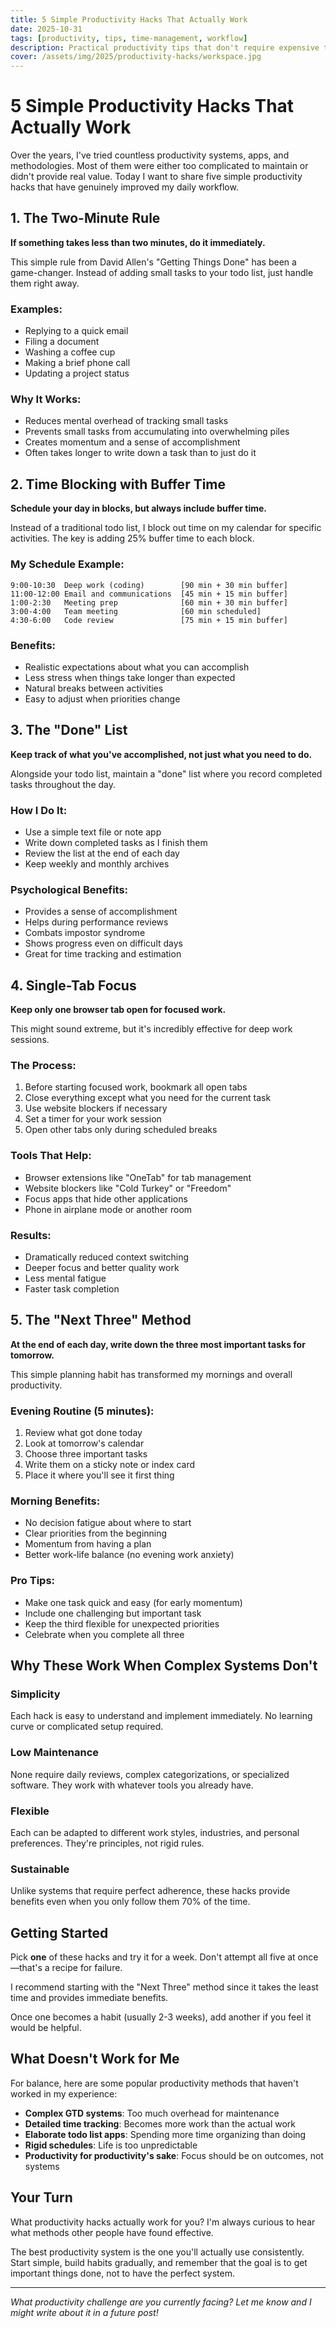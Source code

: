 ```yaml
---
title: 5 Simple Productivity Hacks That Actually Work
date: 2025-10-31
tags: [productivity, tips, time-management, workflow]
description: Practical productivity tips that don't require expensive tools or complicated systems. Simple changes that make a real difference.
cover: /assets/img/2025/productivity-hacks/workspace.jpg
---
```


# 5 Simple Productivity Hacks That Actually Work

Over the years, I've tried countless productivity systems, apps, and methodologies. Most of them were either too complicated to maintain or didn't provide real value. Today I want to share five simple productivity hacks that have genuinely improved my daily workflow.

## 1. The Two-Minute Rule

**If something takes less than two minutes, do it immediately.**

This simple rule from David Allen's "Getting Things Done" has been a game-changer. Instead of adding small tasks to your todo list, just handle them right away.

### Examples:
- Replying to a quick email
- Filing a document
- Washing a coffee cup
- Making a brief phone call
- Updating a project status

### Why It Works:
- Reduces mental overhead of tracking small tasks
- Prevents small tasks from accumulating into overwhelming piles
- Creates momentum and a sense of accomplishment
- Often takes longer to write down a task than to just do it

## 2. Time Blocking with Buffer Time

**Schedule your day in blocks, but always include buffer time.**

Instead of a traditional todo list, I block out time on my calendar for specific activities. The key is adding 25% buffer time to each block.

### My Schedule Example:
```
9:00-10:30  Deep work (coding)        [90 min + 30 min buffer]
11:00-12:00 Email and communications  [45 min + 15 min buffer]
1:00-2:30   Meeting prep              [60 min + 30 min buffer]
3:00-4:00   Team meeting              [60 min scheduled]
4:30-6:00   Code review               [75 min + 15 min buffer]
```

### Benefits:
- Realistic expectations about what you can accomplish
- Less stress when things take longer than expected
- Natural breaks between activities
- Easy to adjust when priorities change

## 3. The "Done" List

**Keep track of what you've accomplished, not just what you need to do.**

Alongside your todo list, maintain a "done" list where you record completed tasks throughout the day.

### How I Do It:
- Use a simple text file or note app
- Write down completed tasks as I finish them
- Review the list at the end of each day
- Keep weekly and monthly archives

### Psychological Benefits:
- Provides a sense of accomplishment
- Helps during performance reviews
- Combats impostor syndrome
- Shows progress even on difficult days
- Great for time tracking and estimation

## 4. Single-Tab Focus

**Keep only one browser tab open for focused work.**

This might sound extreme, but it's incredibly effective for deep work sessions.

### The Process:
1. Before starting focused work, bookmark all open tabs
2. Close everything except what you need for the current task
3. Use website blockers if necessary
4. Set a timer for your work session
5. Open other tabs only during scheduled breaks

### Tools That Help:
- Browser extensions like "OneTab" for tab management
- Website blockers like "Cold Turkey" or "Freedom"
- Focus apps that hide other applications
- Phone in airplane mode or another room

### Results:
- Dramatically reduced context switching
- Deeper focus and better quality work
- Less mental fatigue
- Faster task completion

## 5. The "Next Three" Method

**At the end of each day, write down the three most important tasks for tomorrow.**

This simple planning habit has transformed my mornings and overall productivity.

### Evening Routine (5 minutes):
1. Review what got done today
2. Look at tomorrow's calendar
3. Choose three important tasks
4. Write them on a sticky note or index card
5. Place it where you'll see it first thing

### Morning Benefits:
- No decision fatigue about where to start
- Clear priorities from the beginning
- Momentum from having a plan
- Better work-life balance (no evening work anxiety)

### Pro Tips:
- Make one task quick and easy (for early momentum)
- Include one challenging but important task
- Keep the third flexible for unexpected priorities
- Celebrate when you complete all three

## Why These Work When Complex Systems Don't

### Simplicity
Each hack is easy to understand and implement immediately. No learning curve or complicated setup required.

### Low Maintenance
None require daily reviews, complex categorizations, or specialized software. They work with whatever tools you already have.

### Flexible
Each can be adapted to different work styles, industries, and personal preferences. They're principles, not rigid rules.

### Sustainable
Unlike systems that require perfect adherence, these hacks provide benefits even when you only follow them 70% of the time.

## Getting Started

Pick **one** of these hacks and try it for a week. Don't attempt all five at once—that's a recipe for failure.

I recommend starting with the "Next Three" method since it takes the least time and provides immediate benefits.

Once one becomes a habit (usually 2-3 weeks), add another if you feel it would be helpful.

## What Doesn't Work for Me

For balance, here are some popular productivity methods that haven't worked in my experience:

- **Complex GTD systems**: Too much overhead for maintenance
- **Detailed time tracking**: Becomes more work than the actual work
- **Elaborate todo list apps**: Spending more time organizing than doing
- **Rigid schedules**: Life is too unpredictable
- **Productivity for productivity's sake**: Focus should be on outcomes, not systems

## Your Turn

What productivity hacks actually work for you? I'm always curious to hear what methods other people have found effective.

The best productivity system is the one you'll actually use consistently. Start simple, build habits gradually, and remember that the goal is to get important things done, not to have the perfect system.

---

*What productivity challenge are you currently facing? Let me know and I might write about it in a future post!*